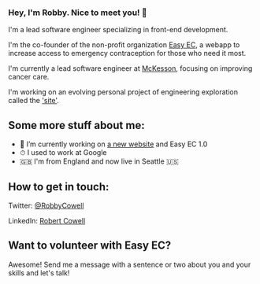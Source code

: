 ### Hey, I'm Robby. Nice to meet you! 👋

I'm a lead software engineer specializing in front-end development.

I'm the co-founder of the non-profit organization [Easy EC](https://easyec.org), a webapp to increase access to emergency contraception for those who need it most.

I'm currently a lead software engineer at [McKesson](https://github.com/mckesson), focusing on improving cancer care.

I'm working on an evolving personal project of engineering exploration called the ['site'](https://github.com/RobbyCowell/site).

## Some more stuff about me:
- 🔭  I’m currently working on [a new website](https://github.com/RobbyCowell/site) and Easy EC 1.0
- ⏱  I used to work at Google
- 🇬🇧  I'm from England and now live in Seattle 🇺🇸
## How to get in touch:

Twitter: [@RobbyCowell](https://twitter.com/RobbyCowell)

LinkedIn: [Robert Cowell](https://www.linkedin.com/in/robbycowell/)

## Want to volunteer with Easy EC?
Awesome! Send me a message with a sentence or two about you and your skills and let's talk!

<!--
**RobbyCowell/robbycowell** is a ✨ _special_ ✨ repository because its `README.md` (this file) appears on your GitHub profile.

Here are some ideas to get you started:

- 🔭 I’m currently working on ...
- 🌱 I’m currently learning ...
- 👯 I’m looking to collaborate on ...
- 🤔 I’m looking for help with ...
- 💬 Ask me about ...
- 📫 How to reach me: ...
- 😄 Pronouns: ...
- ⚡ Fun fact: ...
-->
